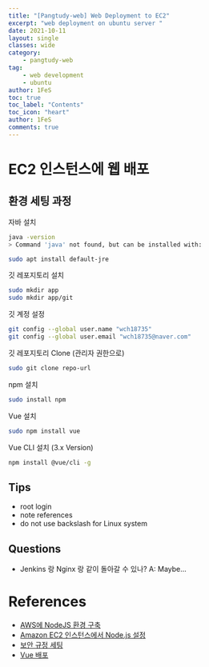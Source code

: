 ```yaml
---
title: "[Pangtudy-web] Web Deployment to EC2"
excerpt: "web deployment on ubuntu server "
date: 2021-10-11
layout: single
classes: wide
category:
    - pangtudy-web
tag:
    - web development
    - ubuntu
author: 1FeS
toc: true
toc_label: "Contents"
toc_icon: "heart"
author: 1FeS
comments: true
---
```


# EC2 인스턴스에 웹 배포

## 환경 세팅 과정

자바 설치
```bash
java -version
> Command 'java' not found, but can be installed with:
```

```bash
sudo apt install default-jre
```

깃 레포지토리 설치
```bash
sudo mkdir app
sudo mkdir app/git
```

깃 계정 설정
```bash
git config --global user.name "wch18735"
git config --global user.email "wch18735@naver.com"
```

깃 레포지토리 Clone (관리자 권한으로)
```bash
sudo git clone repo-url
```

npm 설치
```bash
sudo install npm
```

Vue 설치
```bash
sudo npm install vue
```

Vue CLI 설치 (3.x Version)
```bash
npm install @vue/cli -g
```

## Tips

- root login
- note references
- do not use backslash for Linux system

## Questions

- Jenkins 랑 Nginx 랑 같이 돌아갈 수 있나?
A: Maybe...

# References

- [AWS에 NodeJS 환경 구축](https://developer88.tistory.com/296)
- [Amazon EC2 인스턴스에서 Node.js 설정](https://docs.aws.amazon.com/ko_kr/sdk-for-javascript/v2/developer-guide/setting-up-node-on-ec2-instance.html)
- [보안 규정 세팅](https://dev-taem.tistory.com/3)
- [Vue 배포](https://dev-taem.tistory.com/3)